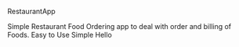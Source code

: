 RestaurantApp
 
Simple Restaurant Food Ordering app to deal with order and billing of Foods.
Easy to Use 
Simple
Hello
